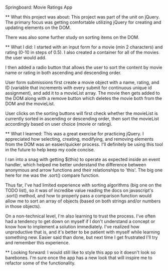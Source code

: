Springboard: Movie Ratings App 


** 
What this project was about: 
This project was part of the unit on jQuery. The primary focus was getting comfortable utilizing jQuery for creating 
and updating elements on the DOM. 

There was also some further study on sorting items on the DOM.  

** 
What I did: 
I started with an input form for a movie (min 2 characters) and rating (0-10 in steps of 0.5). I also created a container for 
all of the movies the user would add. 

I then added a radio button that allows the user to sort the content by movie name or rating in both ascending and descending
order. 

User form submissions first create a movie object with a name, rating, and ID (variable that increments with every submit 
for continuous unique id assignment), and add it to a movieList array. The movie then gets added to the DOM along with a 
remove button which deletes the movie both from the DOM and the movieList. 

User clicks on the sorting buttons will first check whether the movieList is currently sorted in ascending or descending 
order, then sort the movieList accordingly based on user choice (movie or rating). 

** 
What I learned:
This was a great exercise for practicing jQuery. I appreciated how selecting, creating, modifying, and removing elements from 
the DOM was an easier/quicker process. I'll definitely be using this tool in the future to help keep my code concise.

I ran into a snag with getting $(this) to operate as expected inside an event handler, which helped me better understand the 
difference between anonymous and arrow functions and their relationships to 'this'.
The big one here for me was the .sort() compare function. 

Thus far, I've had limited experience with sorting algorithms (big one on the TODO list), so it was of incredibe value reading 
the docs on javascript's .sort() method, and how to properly pass a comparison function would allow me to sort an array of 
objects (based on both strings and/or numbers in those objects). 

On a non-technical level, I'm also learning to trust the process. I've often had a tendency to get down on myself if I don't 
understand a concept or know how to implement a solution immediately. I've realized how unproductive that is, and it's better 
to be patient with myself while learning something new. Easier said than done, but next time I get frustrated I'll try and
remember this experience. 

**
Looking forward: 
I would still like to style this app so it doesn't look so barebones. 
I'm sure once the app has a new look that will inspire me to refactor some of the functionality. 
